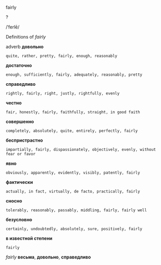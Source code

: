 fairly

?

/ˈferlē/

Definitions of _fairly_

adverb
**довольно**

    quite, rather, pretty, fairly, enough, reasonably
**достаточно**

    enough, sufficiently, fairly, adequately, reasonably, pretty
**справедливо**

    rightly, fairly, right, justly, rightfully, evenly
**честно**

    fair, honestly, fairly, faithfully, straight, in good faith
**совершенно**

    completely, absolutely, quite, entirely, perfectly, fairly
**беспристрастно**

    impartially, fairly, dispassionately, objectively, evenly, without fear or favor
**явно**

    obviously, apparently, evidently, visibly, patently, fairly
**фактически**

    actually, in fact, virtually, de facto, practically, fairly
**сносно**

    tolerably, reasonably, passably, middling, fairly, fairly well
**безусловно**

    certainly, undoubtedly, absolutely, sure, positively, fairly
**в известной степени**

    fairly

_fairly_
**весьма**, **довольно**, **справедливо**